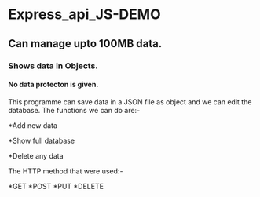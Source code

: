 # Express_api_JS-DEMO
## Can manage upto 100MB data.
### Shows data in Objects.
#### No data protecton is given.
This programme can save data in a JSON file as object and we 
can edit the database. The functions we can do are:-

*Add new data

*Show full database

*Delete any data

The HTTP method that were used:-

*GET
*POST
*PUT
*DELETE
